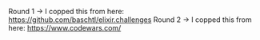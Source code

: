Round 1 -> I copped this from here: https://github.com/baschtl/elixir.challenges
Round 2 -> I copped this from here: https://www.codewars.com/
